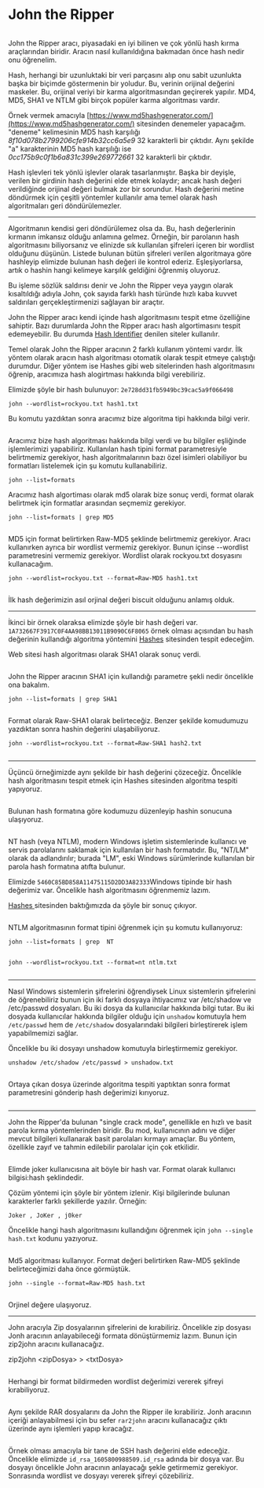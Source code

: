 # John the Ripper

<figure><img src="../.gitbook/assets/john-the-ripper.png" alt=""><figcaption></figcaption></figure>

John the Ripper aracı, piyasadaki en iyi bilinen ve çok yönlü hash kırma araçlarından biridir. Aracın nasıl kullanıldığına bakmadan önce hash nedir onu öğrenelim.&#x20;

Hash, herhangi bir uzunluktaki bir veri parçasını alıp onu sabit uzunlukta başka bir biçimde göstermenin bir yoludur. Bu, verinin orijinal değerini maskeler. Bu, orijinal veriyi bir karma algoritmasından geçirerek yapılır. MD4, MD5, SHA1 ve NTLM gibi birçok popüler karma algoritması vardır.&#x20;

Örnek vermek amacıyla [https://www.md5hashgenerator.com/](https://www.md5hashgenerator.com/) sitesinden denemeler yapacağım. "deneme" kelimesinin MD5 hash karşılığı _8f10d078b2799206cfe914b32cc6a5e9_ 32 karakterli bir çıktıdır. Aynı şekilde "a" karakterinin MD5 hash karşılığı ise _0cc175b9c0f1b6a831c399e269772661_ 32 karakterli bir çıktıdır.&#x20;

Hash işlevleri tek yönlü işlevler olarak tasarlanmıştır. Başka bir deyişle, verilen bir girdinin hash değerini elde etmek kolaydır; ancak hash değeri verildiğinde orijinal değeri bulmak zor bir sorundur. Hash değerini metine döndürmek için çeşitli yöntemler kullanılır ama temel olarak hash algoritmaları geri döndürülemezler.

***

Algoritmanın kendisi  geri döndürülemez olsa da. Bu, hash değerlerinin kırmanın imkansız olduğu anlamına gelmez. Örneğin, bir parolanın hash algoritmasını biliyorsanız ve elinizde sık kullanılan şifreleri içeren bir wordlist olduğunu düşünün. Listede bulunan bütün şifreleri verilen algoritmaya göre hashleyip elimizde bulunan hash değeri ile kontrol ederiz. Eşleşiyorlarsa, artık o hashin hangi kelimeye karşılık geldiğini öğrenmiş oluyoruz.

Bu işleme sözlük saldırısı denir ve John the Ripper veya yaygın olarak kısaltıldığı adıyla John, çok sayıda farklı hash türünde hızlı kaba kuvvet saldırıları gerçekleştirmenizi sağlayan bir araçtır.



John the Ripper aracı kendi içinde hash algoritmasını tespit etme özelliğine sahiptir. Bazı durumlarda John the Ripper aracı hash  algortimasını tespit edemeyebilir. Bu durumda [Hash Identifier](https://hashes.com/en/tools/hash\_identifier) denilen siteler kullanılır.&#x20;

Temel olarak John the Ripper aracının 2 farklı kullanım yöntemi vardır. İlk yöntem olarak aracın hash algoritması otomatik olarak tespit etmeye çalıştığı durumdur. Diğer yöntem ise Hashes gibi web sitelerinden hash algoritmasını öğrenip, aracımıza hash alogirtması hakkında bilgi verebiliriz.&#x20;

Elimizde şöyle bir hash bulunuyor: `2e728dd31fb5949bc39cac5a9f066498`

```
john --wordlist=rockyou.txt hash1.txt
```

Bu komutu yazdıktan sonra aracımız bize algoritma tipi hakkında bilgi verir.&#x20;

<figure><img src="../.gitbook/assets/image (1).png" alt=""><figcaption></figcaption></figure>

Aracımız bize hash algoritması hakkında bilgi verdi ve bu bilgiler eşliğinde işlemlerimizi yapabiliriz. Kullanılan hash tipini format parametresiyle belirtmemiz gerekiyor, hash algoritmalarının bazı özel isimleri olabiliyor bu formatları listelemek için şu komutu kullanabiliriz.&#x20;

`john --list=formats`

Aracımız hash algortiması olarak md5 olarak bize sonuç verdi, format olarak belirtmek için formatlar arasından seçmemiz gerekiyor.

`john --list=formats | grep MD5`

<figure><img src="../.gitbook/assets/image (3).png" alt=""><figcaption></figcaption></figure>

MD5 için format belirtirken Raw-MD5 şeklinde belirtmemiz gerekiyor. Aracı kullanırken ayrıca bir wordlist vermemiz gerekiyor. Bunun içinse --wordlist parametresini vermemiz gerekiyor. Wordlist olarak rockyou.txt dosyasını kullanacağım.&#x20;

`john --wordlist=rockyou.txt --format=Raw-MD5 hash1.txt`

<figure><img src="../.gitbook/assets/image (4).png" alt=""><figcaption></figcaption></figure>

İlk hash değerimizin asıl orjinal değeri biscuit olduğunu anlamış olduk.

***

İkinci bir örnek olaraksa elimizde şöyle bir hash değeri var. `1A732667F3917C0F4AA98BB13011B9090C6F8065` örnek olması açısından bu hash değerinin kullandığı algoritma yöntemini [Hashes](https://hashes.com/en/tools/hash\_identifier) sitesinden tespit edeceğim.&#x20;

Web sitesi hash algoritması olarak SHA1 olarak sonuç verdi.

<figure><img src="../.gitbook/assets/image (5).png" alt=""><figcaption></figcaption></figure>

John the Ripper aracının SHA1 için kullandığı parametre şekli nedir öncelikle ona bakalım.

`john --list=formats | grep SHA1`

<figure><img src="../.gitbook/assets/image (6).png" alt=""><figcaption></figcaption></figure>

Format olarak Raw-SHA1 olarak belirteceğiz. Benzer şekilde komudumuzu yazdıktan sonra hashin değerini ulaşabiliyoruz.

`john --wordlist=rockyou.txt --format=Raw-SHA1 hash2.txt`

<figure><img src="../.gitbook/assets/image (7).png" alt=""><figcaption></figcaption></figure>

***

Üçüncü örneğimizde aynı şekilde bir hash değerini çözeceğiz. Öncelikle hash algoritmasını tespit etmek için Hashes sitesinden algoritma tespiti yapıyoruz.

<figure><img src="../.gitbook/assets/image (9).png" alt=""><figcaption></figcaption></figure>

Bulunan hash formatına göre kodumuzu düzenleyip hashin sonucuna ulaşıyoruz.

<figure><img src="../.gitbook/assets/image (8).png" alt=""><figcaption></figcaption></figure>

NT hash (veya NTLM), modern Windows işletim sistemlerinde kullanıcı ve servis parolalarını saklamak için kullanılan bir hash formatıdır. Bu, "NT/LM" olarak da adlandırılır; burada "LM", eski Windows sürümlerinde kullanılan bir parola hash formatına atıfta bulunur.

Elimizde `5460C85BD858A11475115D2DD3A82333`Windows tipinde bir hash değerimiz var. Öncelikle hash algoritmasını öğrenmemiz lazım.&#x20;

[Hashes ](https://hashes.com/en/tools/hash\_identifier)sitesinden baktığımızda da şöyle bir sonuç çıkıyor.

<figure><img src="../.gitbook/assets/image (11).png" alt=""><figcaption></figcaption></figure>

NTLM algoritmasının format tipini öğrenmek için şu komutu kullanıyoruz:

`john --list=formats | grep  NT`

<figure><img src="../.gitbook/assets/image (12).png" alt=""><figcaption></figcaption></figure>

`john --wordlist=rockyou.txt --format=nt ntlm.txt`

<figure><img src="../.gitbook/assets/image (13).png" alt=""><figcaption></figcaption></figure>

***

Nasıl Windows sistemlerin şifrelerini öğrendiysek Linux sistemlerin şifrelerini de öğrenebiliriz bunun için iki farklı dosyaya ihtiyacımız var /etc/shadow ve /etc/passwd dosyaları. Bu iki dosya da kullanıcılar hakkında bilgi tutar. Bu iki dosyada kullanıcılar hakkında bilgiler olduğu için `unshadow` komutuyla hem `/etc/passwd` hem de `/etc/shadow` dosyalarındaki bilgileri birleştirerek işlem yapabilmemizi sağlar.

Öncelikle bu iki dosyayı unshadow komutuyla birleştirmemiz gerekiyor.&#x20;

`unshadow /etc/shadow /etc/passwd > unshadow.txt`

<figure><img src="../.gitbook/assets/image (14).png" alt=""><figcaption></figcaption></figure>

Ortaya çıkan dosya üzerinde algoritma tespiti yaptıktan sonra format parametresini gönderip hash değerimizi kırıyoruz.

<figure><img src="../.gitbook/assets/image (15).png" alt=""><figcaption></figcaption></figure>

***

John the Ripper'da bulunan "single crack mode", genellikle en hızlı ve basit parola kırma yöntemlerinden biridir. Bu mod, kullanıcının adını ve diğer mevcut bilgileri kullanarak basit parolaları kırmayı amaçlar. Bu yöntem, özellikle zayıf ve tahmin edilebilir parolalar için çok etkilidir.

<figure><img src="../.gitbook/assets/image (16).png" alt=""><figcaption></figcaption></figure>

Elimde joker kullanıcısına ait böyle bir hash var. Format olarak kullanıcı bilgisi:hash şeklindedir.

Çözüm yöntemi için şöyle bir yöntem izlenir. Kişi bilgilerinde bulunan karakterler farklı şekillerde yazılır. Örneğin:

`Joker , JoKer , j0ker`&#x20;

Öncelikle hangi hash algoritmasını kullandığını öğrenmek için `john --single hash.txt` kodunu yazıyoruz.&#x20;

<figure><img src="../.gitbook/assets/image (17).png" alt=""><figcaption></figcaption></figure>

Md5 algoritması kullanıyor. Format değeri belirtirken Raw-MD5 şeklinde belirteceğimizi daha önce görmüştük.

`john --single --format=Raw-MD5 hash.txt`

<figure><img src="../.gitbook/assets/image (18).png" alt=""><figcaption></figcaption></figure>

Orjinel değere ulaşıyoruz.

***

John aracıyla Zip dosyalarının şifrelerini de kırabiliriz. Öncelikle zip dosyası Jonh aracının anlayabileceği formata dönüştürmemiz lazım. Bunun için zip2john aracını kullanacağız.

zip2john \<zipDosya> > \<txtDosya>

<figure><img src="../.gitbook/assets/image (19).png" alt=""><figcaption></figcaption></figure>

Herhangi bir format bildirmeden wordlist değerimizi vererek şifreyi kırabiliyoruz.

<figure><img src="../.gitbook/assets/image (20).png" alt=""><figcaption></figcaption></figure>

Aynı şekilde RAR dosyalarını da John the Ripper ile kırabiliriz. Jonh aracının içeriği anlayabilmesi için bu sefer `rar2john` aracını kullanacağız çıktı üzerinde aynı işlemleri yapıp kıracağız.

<figure><img src="../.gitbook/assets/image (21).png" alt=""><figcaption></figcaption></figure>

Örnek olması amacıyla bir tane de SSH hash değerini elde edeceğiz. Öncelikle elimizde `id_rsa_1605800988509.id_rsa`  adında bir dosya var. Bu dosyayı öncelikle John aracının anlayacağı şekle getirmemiz gerekiyor. Sonrasında wordlist ve dosyayı vererek şifreyi çözebiliriz.

<figure><img src="../.gitbook/assets/image (22).png" alt=""><figcaption></figcaption></figure>

